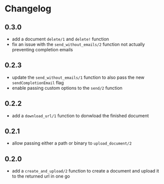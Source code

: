 # Changelog

## 0.3.0

- add a document `delete/1` and `delete!` function
- fix an issue with the `send_without_emails/2` function not actually preventing completion emails

## 0.2.3

- update the `send_without_emails/1` function to also pass the new `sendCompletionEmail` flag
- enable passing custom options to the `send/2` function

## 0.2.2

- add a `download_url/1` function to donwload the finished document

## 0.2.1

- allow passing either a path or binary to `upload_document/2`

## 0.2.0

- add a `create_and_upload/2` function to create a document and upload it to the returned url in one go
